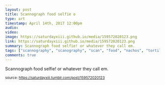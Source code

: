 ```yaml
---
layout: post
title: Scannograph food selfie o
type: art
timestamp: April 14th, 2017 12:00pm
audio: 
video: 
image: https://saturdayxiii.github.io/media/159572020123.png
link: https://saturdayxiii.github.io/media/159572020123.png
summary: Scannograph food selfie! or whatever they call em.
tags: ["scannography", "scanography", "scan", "food", "nachos", "tortilla", "chips", "salsa", "edible", "photography", "food", "art"]
comments: true
---
```


Scannograph food selfie! or whatever they call em.
 
  
<small>source: https://saturdayxiii.tumblr.com/post/159572020123</small>